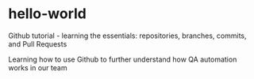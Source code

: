 # hello-world
Github tutorial - learning the essentials: repositories, branches, commits, and Pull Requests

Learning how to use Github to further understand how QA automation works in our team 

